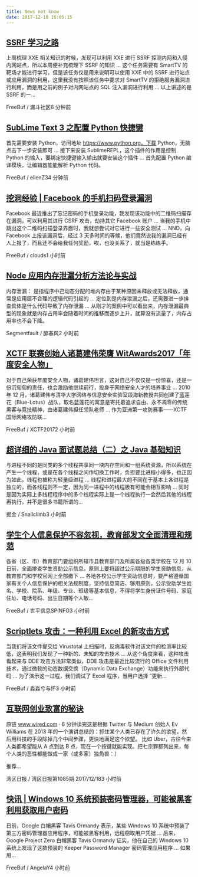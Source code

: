 ```yaml
---
title: News not know
date: 2017-12-18 16:05:15
---
```

[SSRF 学习之路](http://www.freebuf.com/column/157466.html)
-----------------

上周梳理 XXE 相关知识的时候，发现可以利用 XXE 进行 SSRF 探测内网和入侵内网站点，所以本周便补充梳理下 SSRF 的知识 ... 这个任务需要有 SmartTV 的靶场才能进行学习，但是该任务仅是用来说明可以使用 XXE 中的 SSRF 进行站点或应用漏洞的利用，这里我没有按照该任务中要求对 SmartTV 的拒绝服务漏洞进行利用，而是用之前的例子对内网站点的 SQL 注入漏洞进行利用 ... 以上讲述的是 SSRF 的一...

FreeBuf / 漏斗社区6 分钟前

[SubLime Text 3 之配置 Python 快捷键](http://www.freebuf.com/column/157461.html)
-----------------

首先需要安装 Python，访问地址 https://www.python.org，下载 Python，无脑点击下一步安装即可 ... 接下来安装 SublimeREPL，这个插件的作用是控制 Python 的输入，要绑定快捷键输入输出就要安装这个插件 ... 首先配置 Python 编译模块，让编辑器能能解析 Python 代码。

FreeBuf / ellenZ34 分钟前

[挖洞经验 | Facebook 的手机扫码登录漏洞](http://www.freebuf.com/articles/terminal/157057.html)
-----------------

Facebook 最近推出了忘记密码的手机登录功能，我发现该功能中的二维码扫描存在漏洞，可以利用其进行 CSRF 攻击，劫持其它 Facebook 账户 ... 当我的手机中跳出这个二维码扫描登录界面时，我就想尝试对它进行一些安全测试 ... NND，向 Facebook 上报该漏洞后，经过 3 天多时间的等候，他们竟然说我的漏洞已经有人上报了，而且还不会给我任何奖励，唉，也没关系了，就当是练练手。

FreeBuf / clouds1 小时前

[Node 应用内存泄漏分析方法论与实战](https://segmentfault.com/a/1190000012472401)
-----------------

内存泄漏： 是指程序中己动态分配的堆内存由于某种原因未释放或无法释放，通常是应用层不合理的逻辑代码引起的 ... 定位到是内存泄漏之后，还需要进一步排查具体是什么代码导致了内存泄漏 ... 从刚才的案例中可以看出来，内存泄漏最典型的现象就是内存占用率会随着时间的推移而逐步上升，就算没有流量了，内存占用率也不会下降。

Segmentfault / 醉春风2 小时前

[XCTF 联赛创始人诸葛建伟荣膺 WitAwards2017「年度安全人物」](http://www.freebuf.com/column/157438.html)
-----------------

对于自己荣获年度安全人物，诸葛建伟坦言，这对自己不仅仅是一份惊喜，还是一份沉甸甸的责任，也会激励他继续前行，投身于网络安全人才的培养事业 ... 2010 年 12 月，诸葛建伟与清华大学网络与信息安全实验室段海新教授共同创建了蓝莲花（Blue-Lotus）战队，取名蓝莲花的寓意是寄托着追求自由、永不凋零的传统黑客与竞技精神，由诸葛建伟担任领队老师 ... 作为亚洲第一攻防赛事——XCTF 国际网络攻防联...

FreeBuf / XCTF20172 小时前

[超详细的 Java 面试题总结（二）之 Java 基础知识](https://juejin.im/entry/5a33ba5f5188256f6122a849)
-----------------

与进程不同的是同类的多个线程共享同一块内存空间和一组系统资源，所以系统在产生一个线程，或是在各个线程之间作切换工作时，负担要比进程小得多，也正因为如此，线程也被称为轻量级进程 ... 线程和进程最大的不同在于基本上各进程是独立的，而各线程则不一定，因为同一进程中的线程极有可能会相互影响 ... 同时是因为实际上多线程程序中的多个线程实际上是一个线程执行一会然后其他的线程再执行，并不是很多书籍所谓的...

掘金 / Snailclimb3 小时前

[学生个人信息保护不容忽视，教育部发文全面清理和规范](http://www.freebuf.com/column/157422.html)
-----------------

各省（区、市）教育部门要组织所辖市县教育部门及所属各级各类学校在 12 月 10 日前，全面排查学生资助公示信息，原则上要将超过公示期限的学生资助信息，从教育部门和学校官网上全部撤下 ... 各地各校公示学生资助信息时，要严格遵循国家有关个人信息保护的相关法规制度，坚持信息简洁、够用原则，公示受助学生姓名、学校、院系、年级、专业、班级等基本信息，不得将学生身份证件号码、家庭住址、电话号码、出生日期等个人敏...

FreeBuf / 世平信息SPINFO3 小时前

[Scriptlets 攻击：一种利用 Excel 的新攻击方式](http://www.freebuf.com/articles/system/156900.html)
-----------------

当我们将该文件提交给 Virustotal 上扫描时，反病毒软件对该文件的检测率比较低，这表明我们发现了一种新的、未知的攻击技术 ... 从这个角度来看，这种攻击看起来与 DDE 攻击方法非常类似，DDE 攻击是最近比较流行的 Office 文件利用技术，通过微软的动态数据交换（Dynamic Data Exchange）功能来执行外部代码 ... 为了演示这一过程，我们调试了 Excel 程序，当用户选择 “更新...

FreeBuf / 淼淼兮与怀3 小时前

[互联网创业致富的秘诀](https://wanqu.co/p/6029)
-----------------

原链 www.wired.com · 6 分钟读完这是根据 Twitter 与 Medium 创始人 Ev Williams 在 2013 年的一个演讲总结的：抓住某个人类已存在了许久的欲望，然后用科技的手段除掉几个中间步骤，更快地满足这个欲望。
比如 Uber，古往今来人类都希望能从 A 点到达 B 点，现在一个按键就能实现。把七宗罪都列出来，每个人类的恶性都能做成一家（或多家）独角兽：）

推荐...

湾区日报 / 湾区日报第1085期 2017/12/183 小时前

[快讯 | Windows 10 系统预装密码管理器，可能被黑客利用获取用户密码](http://www.freebuf.com/news/157388.html)
-----------------

日前，Google 白帽黑客 Tavis Ormandy 表示，某些 Windows 10 系统中预装了第三方密码管理器应用程序，可能被黑客利用，远程窃取用户凭据 ... 后来，Google Project Zero 白帽黑客 Tavis Ormandy 证实，他在自己的 Windows 10 系统上发现了这款预装的 Keeper Password Manager 密码管理应用程序 ... 如果用...

FreeBuf / AngelaY4 小时前

